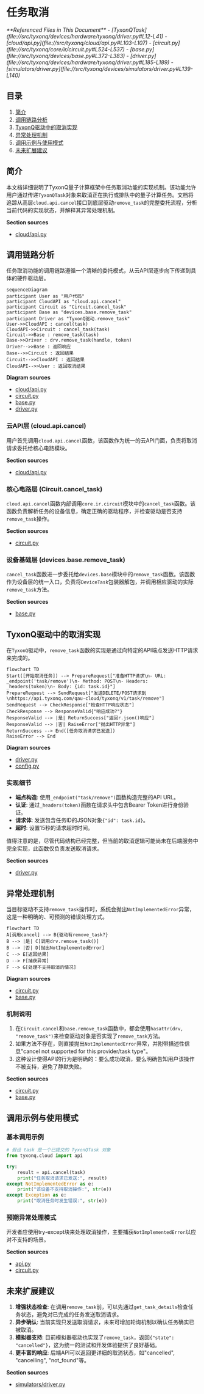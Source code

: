 # 任务取消

<cite>
**Referenced Files in This Document**   
- [TyxonQTask](file://src/tyxonq/devices/hardware/tyxonq/driver.py#L12-L41)
- [cloud/api.py](file://src/tyxonq/cloud/api.py#L103-L107)
- [circuit.py](file://src/tyxonq/core/ir/circuit.py#L524-L537)
- [base.py](file://src/tyxonq/devices/base.py#L372-L383)
- [driver.py](file://src/tyxonq/devices/hardware/tyxonq/driver.py#L185-L189)
- [simulators/driver.py](file://src/tyxonq/devices/simulators/driver.py#L139-L140)
</cite>

## 目录
1. [简介](#简介)
2. [调用链路分析](#调用链路分析)
3. [TyxonQ驱动中的取消实现](#tyxonq驱动中的取消实现)
4. [异常处理机制](#异常处理机制)
5. [调用示例与使用模式](#调用示例与使用模式)
6. [未来扩展建议](#未来扩展建议)

## 简介
本文档详细说明了TyxonQ量子计算框架中任务取消功能的实现机制。该功能允许用户通过传递`TyxonQTask`对象来取消正在执行或排队中的量子计算任务。文档将追踪从高层`cloud.api.cancel`接口到底层驱动`remove_task`的完整委托流程，分析当前代码的实现状态，并解释其异常处理机制。

**Section sources**
- [cloud/api.py](file://src/tyxonq/cloud/api.py#L1-L124)

## 调用链路分析

任务取消功能的调用链路遵循一个清晰的委托模式，从云API层逐步向下传递到具体的硬件驱动层。

```mermaid
sequenceDiagram
participant User as "用户代码"
participant CloudAPI as "cloud.api.cancel"
participant Circuit as "Circuit.cancel_task"
participant Base as "devices.base.remove_task"
participant Driver as "TyxonQ驱动.remove_task"
User->>CloudAPI : cancel(task)
CloudAPI->>Circuit : cancel_task(task)
Circuit->>Base : remove_task(task)
Base->>Driver : drv.remove_task(handle, token)
Driver-->>Base : 返回响应
Base-->>Circuit : 返回结果
Circuit-->>CloudAPI : 返回结果
CloudAPI-->>User : 返回取消结果
```

**Diagram sources**
- [cloud/api.py](file://src/tyxonq/cloud/api.py#L103-L107)
- [circuit.py](file://src/tyxonq/core/ir/circuit.py#L524-L537)
- [base.py](file://src/tyxonq/devices/base.py#L372-L383)
- [driver.py](file://src/tyxonq/devices/hardware/tyxonq/driver.py#L185-L189)

### 云API层 (cloud.api.cancel)
用户首先调用`cloud.api.cancel`函数，该函数作为统一的云API门面，负责将取消请求委托给核心电路模块。

**Section sources**
- [cloud/api.py](file://src/tyxonq/cloud/api.py#L103-L107)

### 核心电路层 (Circuit.cancel_task)
`cloud.api.cancel`函数内部调用`core.ir.circuit`模块中的`cancel_task`函数。该函数负责解析任务的设备信息，确定正确的驱动程序，并检查驱动是否支持`remove_task`操作。

**Section sources**
- [circuit.py](file://src/tyxonq/core/ir/circuit.py#L524-L537)

### 设备基础层 (devices.base.remove_task)
`cancel_task`函数进一步委托给`devices.base`模块中的`remove_task`函数。该函数作为设备层的统一入口，负责将`DeviceTask`包装器解包，并调用相应驱动的实际`remove_task`方法。

**Section sources**
- [base.py](file://src/tyxonq/devices/base.py#L372-L383)

## TyxonQ驱动中的取消实现

在`TyxonQ`驱动中，`remove_task`函数的实现是通过向特定的API端点发送HTTP请求来完成的。

```mermaid
flowchart TD
Start([开始取消任务]) --> PrepareRequest["准备HTTP请求\n- URL: _endpoint('task/remove')\n- Method: POST\n- Headers: _headers(token)\n- Body: {id: task.id}"]
PrepareRequest --> SendRequest["发送DELETE/POST请求到\nhttps://api.tyxonq.com/qau-cloud/tyxonq/v1/task/remove"]
SendRequest --> CheckResponse["检查HTTP响应状态"]
CheckResponse --> ResponseValid{"响应成功?"}
ResponseValid --> |是| ReturnSuccess["返回r.json()响应"]
ResponseValid --> |否| RaiseError["抛出HTTP异常"]
ReturnSuccess --> End([任务取消请求已发送])
RaiseError --> End
```

**Diagram sources**
- [driver.py](file://src/tyxonq/devices/hardware/tyxonq/driver.py#L185-L189)
- [config.py](file://src/tyxonq/devices/hardware/config.py#L10-L13)

### 实现细节
- **端点构造**: 使用`_endpoint("task/remove")`函数构造完整的API URL。
- **认证**: 通过`_headers(token)`函数在请求头中包含Bearer Token进行身份验证。
- **请求体**: 发送包含任务ID的JSON对象`{"id": task.id}`。
- **超时**: 设置15秒的请求超时时间。

值得注意的是，尽管代码结构已经完整，但当前的取消逻辑可能尚未在后端服务中完全实现，此函数仅负责发送取消请求。

**Section sources**
- [driver.py](file://src/tyxonq/devices/hardware/tyxonq/driver.py#L185-L189)

## 异常处理机制

当目标驱动不支持`remove_task`操作时，系统会抛出`NotImplementedError`异常，这是一种明确的、可预测的错误处理方式。

```mermaid
flowchart TD
A[调用cancel] --> B{驱动有remove_task?}
B --> |是| C[调用drv.remove_task()]
B --> |否| D[抛出NotImplementedError]
C --> E[返回结果]
D --> F[捕获异常]
F --> G[处理不支持取消的情况]
```

**Diagram sources**
- [circuit.py](file://src/tyxonq/core/ir/circuit.py#L524-L537)
- [base.py](file://src/tyxonq/devices/base.py#L372-L383)

### 机制说明
1. 在`Circuit.cancel`和`base.remove_task`函数中，都会使用`hasattr(drv, "remove_task")`来检查驱动对象是否实现了`remove_task`方法。
2. 如果方法不存在，则直接抛出`NotImplementedError`异常，并附带描述性信息"cancel not supported for this provider/task type"。
3. 这种设计使得API的行为是明确的：要么成功取消，要么明确告知用户该操作不被支持，避免了静默失败。

**Section sources**
- [circuit.py](file://src/tyxonq/core/ir/circuit.py#L524-L537)
- [base.py](file://src/tyxonq/devices/base.py#L372-L383)

## 调用示例与使用模式

### 基本调用示例
```python
# 假设 task 是一个已提交的 TyxonQTask 对象
from tyxonq.cloud import api

try:
    result = api.cancel(task)
    print("任务取消请求已发送:", result)
except NotImplementedError as e:
    print("该设备不支持取消操作:", str(e))
except Exception as e:
    print("取消任务时发生错误:", str(e))
```

### 预期异常处理模式
开发者应使用try-except块来处理取消操作，主要捕获`NotImplementedError`以应对不支持的场景。

**Section sources**
- [api.py](file://src/tyxonq/cloud/api.py#L103-L107)
- [circuit.py](file://src/tyxonq/core/ir/circuit.py#L524-L537)

## 未来扩展建议
1. **增强状态检查**: 在调用`remove_task`前，可以先通过`get_task_details`检查任务状态，避免对已完成的任务发送取消请求。
2. **异步确认**: 当前实现只发送取消请求，未来可增加轮询机制以确认任务确实已被取消。
3. **模拟器支持**: 目前模拟器驱动也实现了`remove_task`，返回`{"state": "cancelled"}`，这为统一的测试和开发体验提供了良好基础。
4. **更丰富的响应**: 后端API可以返回更详细的取消状态，如"cancelled", "cancelling", "not_found"等。

**Section sources**
- [simulators/driver.py](file://src/tyxonq/devices/simulators/driver.py#L139-L140)